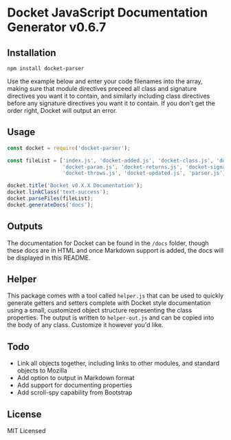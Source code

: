 # Docket JavaScript Documentation Generator v0.6.7

## Installation

`npm install docket-parser`

Use the example below and enter your code filenames into the array, making sure that module directives preceed 
all class and signature directives you want it to contain, and similarly including class directives before any 
signature directives you want it to contain.  If you don't get the order right, Docket will output an error.

## Usage

```javascript
const docket = require('docket-parser');

const fileList = ['index.js', 'docket-added.js', 'docket-class.js', 'docket-module.js', 
                  'docket-param.js', 'docket-returns.js', 'docket-signature.js', 'docket-status.js', 
                  'docket-throws.js', 'docket-updated.js', 'parser.js'];

docket.title('Docket v0.X.X Documentation');
docket.linkClass('text-success');
docket.parseFiles(fileList);
docket.generateDocs('docs');
```

## Outputs

The documentation for Docket can be found in the `/docs` folder, though these docs are in HTML and once
Markdown support is added, the docs will be displayed in this README.

## Helper

This package comes with a tool called `helper.js` that can be used to quickly generate getters and setters
complete with Docket style documentation using a small, customized object structure representing the class
properties.  The output is written to `helper-out.js` and can be copied into the body of any class.  Customize
it however you'd like.

## Todo

* Link all objects together, including links to other modules, and standard objects to Mozilla
* Add option to output in Markdown format
* Add support for documenting properties
* Add scroll-spy capability from Bootstrap

## License

MIT Licensed
